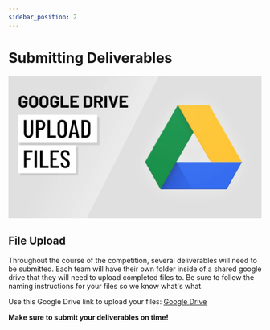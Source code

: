 ```yaml
---
sidebar_position: 2
---
```


# Submitting Deliverables

![Google Drive](/img/shpeathon-submission.jpeg)

## File Upload

Throughout the course of the competition, several deliverables will need to be submitted. Each team will have their own folder inside of a shared google drive that they will need to upload completed files to. Be sure to follow the naming instructions for your files so we know what's what.

Use this Google Drive link to upload your files: [Google Drive](https://urldefense.com/v3/__https://drive.google.com/drive/folders/1aAfzbnV5SQwwayJb2fKGw5d4K5HLuV1V?usp=sharing__;!!KwNVnqRv!HsB8f_l3Z3L0rc__A5aS5hsPODmfQA9CSZrhzAybLsxnujqleUv-uZMZ73xTdVHMovY6L5Q-_PSTvG1ZnaiqEC8v$)

**Make sure to submit your deliverables on time!**